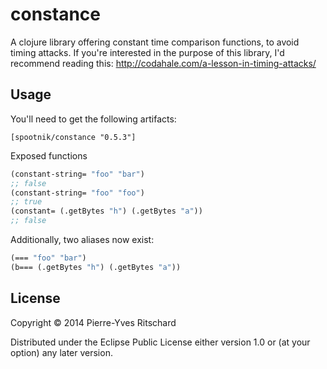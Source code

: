 # constance

A clojure library offering constant time comparison functions, to avoid timing attacks.
If you're interested in the purpose of this library, I'd recommend reading this:
http://codahale.com/a-lesson-in-timing-attacks/

## Usage

You'll need to get the following artifacts:

```
[spootnik/constance "0.5.3"]
```

Exposed functions

```clojure
(constant-string= "foo" "bar")
;; false
(constant-string= "foo" "foo")
;; true
(constant= (.getBytes "h") (.getBytes "a"))
;; false
```

Additionally, two aliases now exist:

```clojure
(=== "foo" "bar")
(b=== (.getBytes "h") (.getBytes "a"))
```

## License

Copyright © 2014 Pierre-Yves Ritschard

Distributed under the Eclipse Public License either version 1.0 or (at
your option) any later version.
